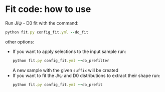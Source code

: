 # Fit code: how to use

Run J/&#968; - D0 fit with the command:
  ```ruby
  python fit.py config_fit.yml --do_fit
  ```
other options:
- If you want to apply selections to the input sample run:
  ```ruby
  python fit.py config_fit.yml --do_prefilter
  ```
  A new sample with the given `suffix` will be created
- If you want to fit the J/&#968; and D0 distributions to extract their shape run:
  ```ruby
  python fit.py config_fit.yml --do_prefit
  ```
